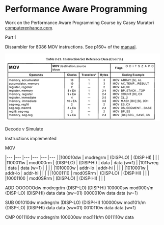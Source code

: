 # Performance Aware Programming

Work on the Performance Aware Programming Course by Casey Muratori [computerenhance.com](computerenhance.com).

Part 1

Dissambler for 8086 MOV instructions. See p160+ of the [manual](https://edge.edx.org/c4x/BITSPilani/EEE231/asset/8086_family_Users_Manual_1_.pdf).

![MOV](./images/mov.png)

Decode
  v
Simulate

Instructions implemented

MOV


|---      |---       |---         |---        |---   |--- |
|100010dw | modregrm | (DISP·LO)  | (DISP·HI) |      | |
|1100011w | mod000rm | (DISP·LO)  | (DISP·HI) | data | data (w=1) |
|1011wreg | data     | data (w=1) |           |      | |
|1010000w | addr-lo  | addr-hi    |           | | |
|1010001w | addr-lo  | addr-hi    |           | | |
|10001110 | mod0SRrm | (DISP·LO)  | (DISP·HI) | | |
|10001100 | mod0SRrm | (DISP·LO)  | (DISP·HI) | | |

ADD
OOOOOOdw modregr/m (DISP-LO) (DISP·HI)
100000sw mod000r/m (DISP-LO) (DISP·HI) data data (sw=01)
0000010w data      data (w=1)

SUB
001010dw modregr/m (DISP-LO) (DISP·HI)
100000sw mod101r/m (DISP-LO) (DISP·HI) data data (sw=01)
0010110w data      data (w=1)

CMP
001110dw modregr/m
100000sw mod111r/m
0011110w data
